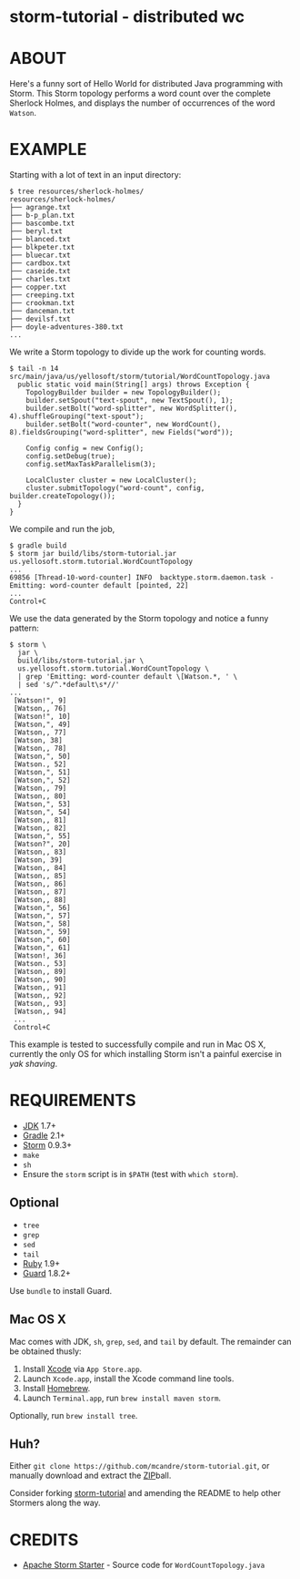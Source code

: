 # storm-tutorial - distributed wc

# ABOUT

Here's a funny sort of Hello World for distributed Java programming with Storm. This Storm topology performs a word count over the complete Sherlock Holmes, and displays the number of occurrences of the word `Watson`.

# EXAMPLE

Starting with a lot of text in an input directory:

```
$ tree resources/sherlock-holmes/
resources/sherlock-holmes/
├── agrange.txt
├── b-p_plan.txt
├── bascombe.txt
├── beryl.txt
├── blanced.txt
├── blkpeter.txt
├── bluecar.txt
├── cardbox.txt
├── caseide.txt
├── charles.txt
├── copper.txt
├── creeping.txt
├── crookman.txt
├── danceman.txt
├── devilsf.txt
├── doyle-adventures-380.txt
...
```

We write a Storm topology to divide up the work for counting words.

```
$ tail -n 14 src/main/java/us/yellosoft/storm/tutorial/WordCountTopology.java
  public static void main(String[] args) throws Exception {
    TopologyBuilder builder = new TopologyBuilder();
    builder.setSpout("text-spout", new TextSpout(), 1);
    builder.setBolt("word-splitter", new WordSplitter(), 4).shuffleGrouping("text-spout");
    builder.setBolt("word-counter", new WordCount(), 8).fieldsGrouping("word-splitter", new Fields("word"));

    Config config = new Config();
    config.setDebug(true);
    config.setMaxTaskParallelism(3);

    LocalCluster cluster = new LocalCluster();
    cluster.submitTopology("word-count", config, builder.createTopology());
  }
}
```

We compile and run the job,

```
$ gradle build
$ storm jar build/libs/storm-tutorial.jar us.yellosoft.storm.tutorial.WordCountTopology
...
69856 [Thread-10-word-counter] INFO  backtype.storm.daemon.task - Emitting: word-counter default [pointed, 22]
...
Control+C
```

We use the data generated by the Storm topology and notice a funny pattern:

```
$ storm \
  jar \
  build/libs/storm-tutorial.jar \
  us.yellosoft.storm.tutorial.WordCountTopology \
  | grep 'Emitting: word-counter default \[Watson.*, ' \
  | sed 's/^.*default\s*//'
...
 [Watson!", 9]
 [Watson,, 76]
 [Watson!", 10]
 [Watson,", 49]
 [Watson,, 77]
 [Watson, 38]
 [Watson,, 78]
 [Watson,", 50]
 [Watson., 52]
 [Watson,", 51]
 [Watson,", 52]
 [Watson,, 79]
 [Watson,, 80]
 [Watson,", 53]
 [Watson,", 54]
 [Watson,, 81]
 [Watson,, 82]
 [Watson,", 55]
 [Watson?", 20]
 [Watson,, 83]
 [Watson, 39]
 [Watson,, 84]
 [Watson,, 85]
 [Watson,, 86]
 [Watson,, 87]
 [Watson,, 88]
 [Watson,", 56]
 [Watson,", 57]
 [Watson,", 58]
 [Watson,", 59]
 [Watson,", 60]
 [Watson,", 61]
 [Watson!, 36]
 [Watson., 53]
 [Watson,, 89]
 [Watson,, 90]
 [Watson,, 91]
 [Watson,, 92]
 [Watson,, 93]
 [Watson,, 94]
 ...
 Control+C
```

This example is tested to successfully compile and run in Mac OS X, currently the only OS for which installing Storm isn't a painful exercise in *yak shaving*.

# REQUIREMENTS

* [JDK](http://www.oracle.com/technetwork/java/javase/downloads/index.html) 1.7+
* [Gradle](http://gradle.org/) 2.1+
* [Storm](https://storm.apache.org/) 0.9.3+
* `make`
* `sh`
* Ensure the `storm` script is in `$PATH` (test with `which storm`).

## Optional

* `tree`
* `grep`
* `sed`
* `tail`
* [Ruby](https://www.ruby-lang.org/) 1.9+
* [Guard](http://guardgem.org/) 1.8.2+

Use `bundle` to install Guard.

## Mac OS X

Mac comes with JDK, `sh`, `grep`, `sed`, and `tail` by default. The remainder can be obtained thusly:

1. Install [Xcode](https://developer.apple.com/xcode/) via `App Store.app`.
2. Launch `Xcode.app`, install the Xcode command line tools.
3. Install [Homebrew](http://brew.sh/).
4. Launch `Terminal.app`, run `brew install maven storm`.

Optionally, run `brew install tree`.

## Huh?

Either `git clone https://github.com/mcandre/storm-tutorial.git`, or manually download and extract the [ZIP](https://github.com/mcandre/storm-tutorial/archive/master.zip)ball.

Consider forking [storm-tutorial](https://github.com/mcandre/storm-tutorial) and amending the README to help other Stormers along the way.

# CREDITS

* [Apache Storm Starter](https://github.com/apache/storm/tree/master/examples/storm-starter) - Source code for `WordCountTopology.java`
